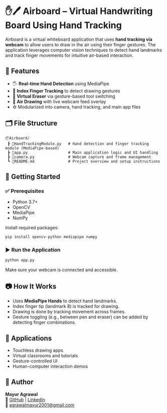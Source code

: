 
# ✋🖊️ Airboard – Virtual Handwriting Board Using Hand Tracking

Airboard is a virtual whiteboard application that uses **hand tracking via webcam** to allow users to draw in the air using their finger gestures. The application leverages computer vision techniques to detect hand landmarks and track finger movements for intuitive air-based interaction.

## 📌 Features

- 🖐️ **Real-time Hand Detection** using MediaPipe
- 🧠 **Index Finger Tracking** to detect drawing gestures
- 🧼 **Virtual Eraser** via gesture-based tool switching
- 🎨 **Air Drawing** with live webcam feed overlay
- ⚙️ Modularized into camera, hand tracking, and main app files

## 🗂️ File Structure

```
📦Airboard/
 ┣ 📜HandTrackingModule.py   # Hand detection and finger tracking module (MediaPipe-based)
 ┣ 📜app.py                  # Main application logic and UI handling
 ┣ 📜camera.py               # Webcam capture and frame management
 ┗ 📜README.md               # Project overview and setup instructions
```

## 🚀 Getting Started

### ✅ Prerequisites

- Python 3.7+
- OpenCV
- MediaPipe
- NumPy

Install required packages:
```bash
pip install opencv-python mediapipe numpy
```

### ▶️ Run the Application

```bash
python app.py
```

Make sure your webcam is connected and accessible.

## 📷 How It Works

- Uses **MediaPipe Hands** to detect hand landmarks.
- Index finger tip (landmark 8) is tracked for drawing.
- Drawing is done by tracking movement across frames.
- Gesture toggling (e.g., between pen and eraser) can be added by detecting finger combinations.

## 🎯 Applications

- Touchless drawing apps
- Virtual classrooms and tutorials
- Gesture-controlled UI
- Human-computer interaction demos

## 👤 Author

**Mayur Agrawal**  
🔗 [GitHub](https://github.com/mayuragrawal21) | [LinkedIn](https://www.linkedin.com/in/mayur-agrawal21/)  
📧 [agrawalmayur2001@gmail.com](mailto:agrawalmayur2001@gmail.com)


